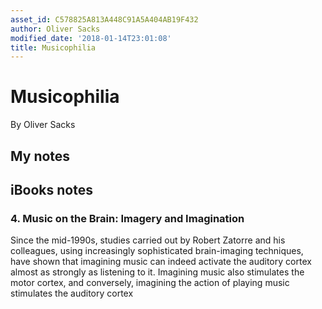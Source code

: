 ```yaml
---
asset_id: C578825A813A448C91A5A404AB19F432
author: Oliver Sacks
modified_date: '2018-01-14T23:01:08'
title: Musicophilia
---
```


# Musicophilia

By Oliver Sacks

## My notes <a name="my_notes_dont_delete"></a>



## iBooks notes <a name="ibooks_notes_dont_delete"></a>

### 4. Music on the Brain: Imagery and Imagination

Since the mid-1990s, studies carried out by Robert Zatorre and his colleagues, using increasingly sophisticated brain-imaging techniques, have shown that imagining music can indeed activate the auditory cortex almost as strongly as listening to it. Imagining music also stimulates the motor cortex, and conversely, imagining the action of playing music stimulates the auditory cortex